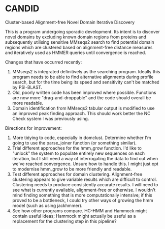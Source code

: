 # CANDID
Cluster-based Alignment-free Novel Domain Iterative Discovery

This is a program undergoing sporadic development. Its intent is to discover novel domains by excluding known domain regions from proteins and subsequently utilising sensitive MMseqs2 search to find potential domain regions which are clustered based on alignment-free distance measures and iteratively used as HMMER queries until convergence is reached.

Changes that have occurred recently:

1. MMseqs2 is integrated definitively as the searching program. Ideally this program needs to be able to find alternative alignments during profile search, but for the time being its speed and sensitivity can't be matched by PSI-BLAST.
2. Old, poorly written code has been improved where possible. Functions are now more "drag-and-droppable" and the code should overall be more readable.
3. Domain identification from MMseqs2 tabular output is modified to use an improved peak finding approach. This should work better the NC Check system I was previously using.

Directions for improvement:
1. More tidying to code, especially in domclust. Determine whether I'm going to use the parse_joiner function (or something similar).
2. Trial different approaches for the hmm_grow function. I'd like to "unlock" the system to populate entirely new sequences on each iteration, but I still need a way of interrogating the data to find out when we've reached convergence. Unsure how to handle this. I might just opt to modernise hmm_grow to be more friendly and readable.
3. Test different approaches for domain clustering. Alignment-free clustering appears to give variable results which are difficult to control. Clustering needs to produce consistently accurate results. I will need to see what is currently available, alignment-free or otherwise. I wouldn't mind finding something that is more computationally intensive; if this proved to be a bottleneck, I could try other ways of growing the hmm model (such as using jackhmmer).
4. See how other programs compare. HC-HMM and Hammock might contain useful ideas; Hammock might actually be useful as a replacement for the clustering step in this pipeline?
